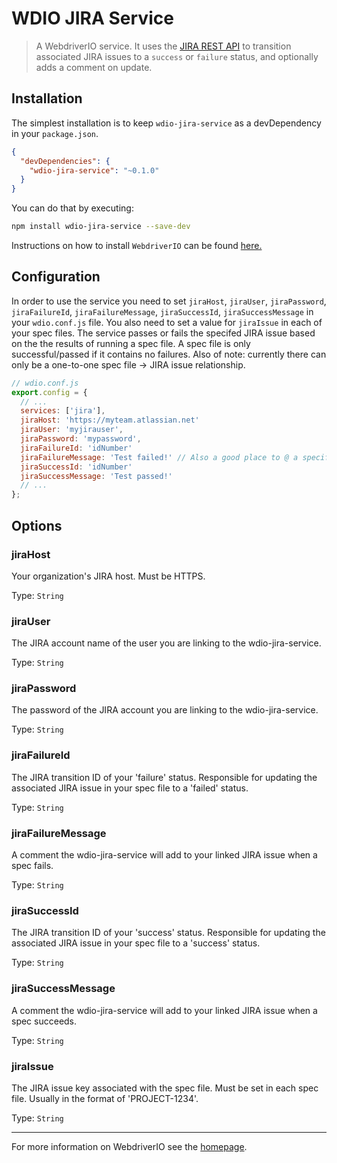 WDIO JIRA Service
==========

> A WebdriverIO service. It uses the [JIRA REST API](https://docs.atlassian.com/jira/REST/latest/) to transition associated JIRA issues to a `success` or `failure` status, and optionally adds a comment on update.

## Installation

The simplest installation is to keep `wdio-jira-service` as a devDependency in your `package.json`.

```json
{
  "devDependencies": {
    "wdio-jira-service": "~0.1.0"
  }
}
```

You can do that by executing:

```bash
npm install wdio-jira-service --save-dev
```

Instructions on how to install `WebdriverIO` can be found [here.](http://webdriver.io/guide/getstarted/install.html)

## Configuration

In order to use the service you need to set `jiraHost`, `jiraUser`, `jiraPassword`, `jiraFailureId`, `jiraFailureMessage`, `jiraSuccessId`, `jiraSuccessMessage`  in your `wdio.conf.js` file. You also need to set a value for `jiraIssue` in each of your spec files. The service passes or fails the specifed JIRA issue based on the the results of running a spec file. A spec file is only successful/passed if it contains no failures. Also of note: currently there can only be a one-to-one spec file -> JIRA issue relationship. 


```js
// wdio.conf.js
export.config = {
  // ...
  services: ['jira'],
  jiraHost: 'https://myteam.atlassian.net'
  jiraUser: 'myjirauser',
  jiraPassword: 'mypassword',
  jiraFailureId: 'idNumber'
  jiraFailureMessage: 'Test failed!' // Also a good place to @ a specific user / group on test failures or specify associated build numbers.
  jiraSuccessId: 'idNumber'
  jiraSuccessMessage: 'Test passed!'
  // ...
};
```


## Options

### jiraHost
Your organization's JIRA host. Must be HTTPS.

Type: `String`

### jiraUser
The JIRA account name of the user you are linking to the wdio-jira-service.

Type: `String`

### jiraPassword
The password of the JIRA account you are linking to the wdio-jira-service.

Type: `String`

### jiraFailureId
The JIRA transition ID of your 'failure' status. Responsible for updating the associated JIRA issue in your spec file to a 'failed' status.

Type: `String`

### jiraFailureMessage
A comment the wdio-jira-service will add to your linked JIRA issue when a spec fails.

Type: `String`

### jiraSuccessId
The JIRA transition ID of your 'success' status. Responsible for updating the associated JIRA issue in your spec file to a 'success' status.

Type: `String`

### jiraSuccessMessage
A comment the wdio-jira-service will add to your linked JIRA issue when a spec succeeds.

Type: `String`


### jiraIssue
The JIRA issue key associated with the spec file. Must be set in each spec file. Usually in the format of 'PROJECT-1234'.

Type: `String`


----

For more information on WebdriverIO see the [homepage](http://webdriver.io).
